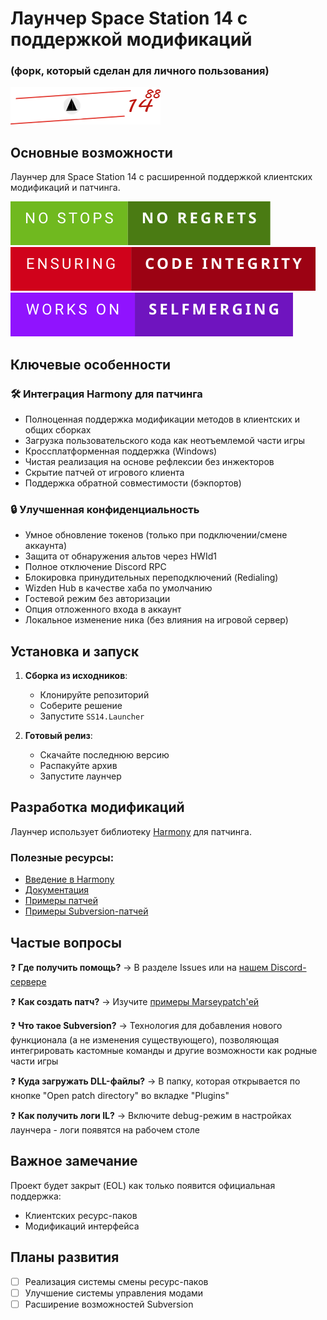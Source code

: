 # Лаунчер Space Station 14 с поддержкой модификаций

### (форк, который сделан для личного пользования)

![Логотип HRP-launcher](SS14.Launcher/Assets/logo-long.png)

## Основные возможности

Лаунчер для Space Station 14 с расширенной поддержкой клиентских модификаций и патчинга.

![Статус разработки](Assets/README/no-stops-no-regrets.svg)
![Контроль целостности](Assets/README/ensuring-code-integrity.svg)
![Совместимость](Assets/README/works-on-selfmerging.svg)

## Ключевые особенности

### 🛠️ Интеграция Harmony для патчинга
- Полноценная поддержка модификации методов в клиентских и общих сборках
- Загрузка пользовательского кода как неотъемлемой части игры
- Кроссплатформенная поддержка (Windows)
- Чистая реализация на основе рефлексии без инжекторов
- Скрытие патчей от игрового клиента
- Поддержка обратной совместимости (бэкпортов)

### 🔒 Улучшенная конфиденциальность
- Умное обновление токенов (только при подключении/смене аккаунта)
- Защита от обнаружения альтов через HWId1
- Полное отключение Discord RPC
- Блокировка принудительных переподключений (Redialing)
- Wizden Hub в качестве хаба по умолчанию
- Гостевой режим без авторизации
- Опция отложенного входа в аккаунт
- Локальное изменение ника (без влияния на игровой сервер)

## Установка и запуск

1. **Сборка из исходников**:
   - Клонируйте репозиторий
   - Соберите решение
   - Запустите `SS14.Launcher`

2. **Готовый релиз**:
   - Скачайте последнюю версию
   - Распакуйте архив
   - Запустите лаунчер

## Разработка модификаций

Лаунчер использует библиотеку [Harmony](https://github.com/pardeike/Harmony) для патчинга.

### Полезные ресурсы:
- [Введение в Harmony](https://harmony.pardeike.net/)
- [Документация](https://harmony.pardeike.net/articles/intro.html)
- [Примеры патчей](https://github.com/ValidHunters/ExampleMarseyPatch)
- [Примеры Subversion-патчей](https://github.com/ValidHunters/SubversionalExamplePatch)

## Частые вопросы

❓ **Где получить помощь?**
→ В разделе Issues или на [нашем Discord-сервере](https://discord.gg/xHtZXybKeh)

❓ **Как создать патч?**
→ Изучите [примеры Marseypatch'ей](https://github.com/ValidHunters/ExampleMarseyPatch)

❓ **Что такое Subversion?**
→ Технология для добавления нового функционала (а не изменения существующего), позволяющая интегрировать кастомные команды и другие возможности как родные части игры

❓ **Куда загружать DLL-файлы?**
→ В папку, которая открывается по кнопке "Open patch directory" во вкладке "Plugins"

❓ **Как получить логи IL?**
→ Включите debug-режим в настройках лаунчера - логи появятся на рабочем столе

## Важное замечание

Проект будет закрыт (EOL) как только появится официальная поддержка:
- Клиентских ресурс-паков
- Модификаций интерфейса

## Планы развития

- [ ] Реализация системы смены ресурс-паков
- [ ] Улучшение системы управления модами
- [ ] Расширение возможностей Subversion

